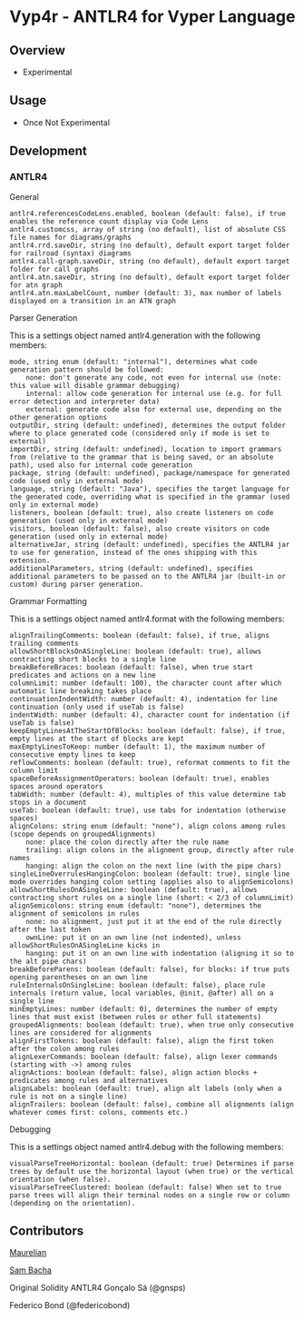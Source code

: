 # Vyp4r - ANTLR4 for Vyper Language

## Overview

- Experimental

## Usage

- Once Not Experimental

## Development 

### ANTLR4

General

    antlr4.referencesCodeLens.enabled, boolean (default: false), if true enables the reference count display via Code Lens
    antlr4.customcss, array of string (no default), list of absolute CSS file names for diagrams/graphs
    antlr4.rrd.saveDir, string (no default), default export target folder for railroad (syntax) diagrams
    antlr4.call-graph.saveDir, string (no default), default export target folder for call graphs
    antlr4.atn.saveDir, string (no default), default export target folder for atn graph
    antlr4.atn.maxLabelCount, number (default: 3), max number of labels displayed on a transition in an ATN graph

Parser Generation

This is a settings object named antlr4.generation with the following members:

    mode, string enum (default: "internal"), determines what code generation pattern should be followed:
        none: don't generate any code, not even for internal use (note: this value will disable grammar debugging)
        internal: allow code generation for internal use (e.g. for full error detection and interpreter data)
        external: generate code also for external use, depending on the other generation options
    outputDir, string (default: undefined), determines the output folder where to place generated code (considered only if mode is set to external)
    importDir, string (default: undefined), location to import grammars from (relative to the grammar that is being saved, or an absolute path), used also for internal code generation
    package, string (default: undefined), package/namespace for generated code (used only in external mode)
    language, string (default: "Java"), specifies the target language for the generated code, overriding what is specified in the grammar (used only in external mode)
    listeners, boolean (default: true), also create listeners on code generation (used only in external mode)
    visitors, boolean (default: false), also create visitors on code generation (used only in external mode)
    alternativeJar, string (default: undefined), specifies the ANTLR4 jar to use for generation, instead of the ones shipping with this extension.
    additionalParameters, string (default: undefined), specifies additional parameters to be passed on to the ANTLR4 jar (built-in or custom) during parser generation.

Grammar Formatting

This is a settings object named antlr4.format with the following members:

    alignTrailingComments: boolean (default: false), if true, aligns trailing comments
    allowShortBlocksOnASingleLine: boolean (default: true), allows contracting short blocks to a single line
    breakBeforeBraces: boolean (default: false), when true start predicates and actions on a new line
    columnLimit: number (default: 100), the character count after which automatic line breaking takes place
    continuationIndentWidth: number (default: 4), indentation for line continuation (only used if useTab is false)
    indentWidth: number (default: 4), character count for indentation (if useTab is false)
    keepEmptyLinesAtTheStartOfBlocks: boolean (default: false), if true, empty lines at the start of blocks are kept
    maxEmptyLinesToKeep: number (default: 1), the maximum number of consecutive empty lines to keep
    reflowComments: boolean (default: true), reformat comments to fit the column limit
    spaceBeforeAssignmentOperators: boolean (default: true), enables spaces around operators
    tabWidth: number (default: 4), multiples of this value determine tab stops in a document
    useTab: boolean (default: true), use tabs for indentation (otherwise spaces)
    alignColons: string enum (default: "none"), align colons among rules (scope depends on groupedAlignments)
        none: place the colon directly after the rule name
        trailing: align colons in the alignment group, directly after rule names
        hanging: align the colon on the next line (with the pipe chars)
    singleLineOverrulesHangingColon: boolean (default: true), single line mode overrides hanging colon setting (applies also to alignSemicolons)
    allowShortRulesOnASingleLine: boolean (default: true), allows contracting short rules on a single line (short: < 2/3 of columnLimit)
    alignSemicolons: string enum (default: "none"), determines the alignment of semicolons in rules
        none: no alignment, just put it at the end of the rule directly after the last token
        ownLine: put it on an own line (not indented), unless allowShortRulesOnASingleLine kicks in
        hanging: put it on an own line with indentation (aligning it so to the alt pipe chars)
    breakBeforeParens: boolean (default: false), for blocks: if true puts opening parentheses on an own line
    ruleInternalsOnSingleLine: boolean (default: false), place rule internals (return value, local variables, @init, @after) all on a single line
    minEmptyLines: number (default: 0), determines the number of empty lines that must exist (between rules or other full statements)
    groupedAlignments: boolean (default: true), when true only consecutive lines are considered for alignments
    alignFirstTokens: boolean (default: false), align the first token after the colon among rules
    alignLexerCommands: boolean (default: false), align lexer commands (starting with ->) among rules
    alignActions: boolean (default: false), align action blocks + predicates among rules and alternatives
    alignLabels: boolean (default: true), align alt labels (only when a rule is not on a single line)
    alignTrailers: boolean (default: false), combine all alignments (align whatever comes first: colons, comments etc.)

Debugging

This is a settings object named antlr4.debug with the following members:

    visualParseTreeHorizontal: boolean (default: true) Determines if parse trees by default use the horizontal layout (when true) or the vertical orientation (when false).
    visualParseTreeClustered: boolean (default: false) When set to true parse trees will align their terminal nodes on a single row or column (depending on the orientation).


## Contributors

[Maurelian](https://github.com/maurelian)
<br>

[Sam Bacha](https://github.com/sambacha)

Original Solidity ANTLR4
Gonçalo Sá (@gnsps)

Federico Bond (@federicobond)
